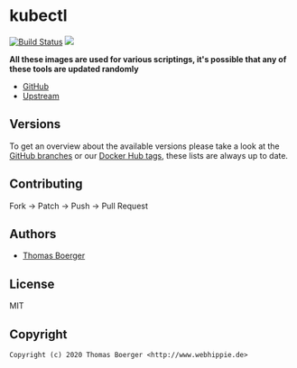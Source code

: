 # kubectl

[![Build Status](https://cloud.drone.io/api/badges/toolhippie/kubectl/status.svg)](https://cloud.drone.io/toolhippie/kubectl)
[![](https://images.microbadger.com/badges/image/toolhippie/kubectl:latest.svg)](https://microbadger.com/images/toolhippie/kubectl:latest "Get your own image badge on microbadger.com")

**All these images are used for various scriptings, it's possible that any of these tools are updated randomly**

* [GitHub](https://github.com/toolhippie/kubectl)
* [Upstream](https://github.com/kubernetes/kubectl)


## Versions

To get an overview about the available versions please take a look at the [GitHub branches](https://github.com/toolhippie/kubectl/branches/all) or our [Docker Hub tags](https://hub.docker.com/r/toolhippie/kubectl/tags/), these lists are always up to date.


## Contributing

Fork -> Patch -> Push -> Pull Request


## Authors

* [Thomas Boerger](https://github.com/tboerger)


## License

MIT


## Copyright

```
Copyright (c) 2020 Thomas Boerger <http://www.webhippie.de>
```
